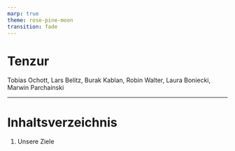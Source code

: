 ```yaml
---
marp: true
theme: rose-pine-moon
transition: fade
---
```


# <!--fit-->Tenzur

Tobias Ochott, Lars Belitz, Burak Kablan, Robin Walter, Laura Boniecki, Marwin Parchainski

---

# Inhaltsverzeichnis

1. Unsere Ziele